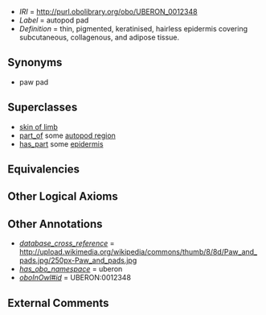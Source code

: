  * *IRI* = http://purl.obolibrary.org/obo/UBERON_0012348
 * *Label* = autopod pad
 * *Definition* = thin, pigmented, keratinised, hairless epidermis covering subcutaneous, collagenous, and adipose tissue.

## Synonyms

 * paw pad

## Superclasses

 * [skin of limb](../../UBERON/19/UBERON_0001419.md)
 * [part_of](../../BFO/50/BFO_0000050.md) some [autopod region](../../UBERON/70/UBERON_0002470.md)
 * [has_part](../../BFO/51/BFO_0000051.md) some [epidermis](../../UBERON/03/UBERON_0001003.md)

## Equivalencies


## Other Logical Axioms


## Other Annotations

 * *[database_cross_reference](../../ef/oboInOwl#hasDbXref.md)* = http://upload.wikimedia.org/wikipedia/commons/thumb/8/8d/Paw_and_pads.jpg/250px-Paw_and_pads.jpg
 * *[has_obo_namespace](../../ce/oboInOwl#hasOBONamespace.md)* = uberon
 * *[oboInOwl#id](../../id/oboInOwl#id.md)* = UBERON:0012348

## External Comments

